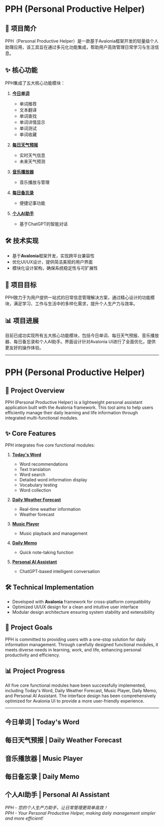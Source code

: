 # PPH (Personal Productive Helper)

## 📌 项目简介

PPH（Personal Productive Helper）是一款基于Avalonia框架开发的轻量级个人助理应用，该工具旨在通过多元化功能集成，帮助用户高效管理日常学习与生活信息。

## ✨ 核心功能

PPH集成了五大核心功能模块：

1. [**今日单词**](#todays-word)
   - 单词推荐
   - 文本翻译
   - 单词查找
   - 单词详情显示
   - 单词测试
   - 单词收藏

2. [**每日天气预报**](#weather-forecast)
   - 实时天气信息
   - 未来天气预测

3. [**音乐播放器**](#music-player)
   - 音乐播放与管理

4. [**每日备忘录**](#daily-memo)
   - 便捷记事功能

5. [**个人AI助手**](#ai-assistant)
   - 基于ChatGPT的智能对话

## 🛠️ 技术实现

- 基于**Avalonia**框架开发，实现跨平台兼容性
- 优化UI/UX设计，提供简洁美观的用户界面
- 模块化设计架构，确保系统稳定性与可扩展性

## 🎯 项目目标

PPH致力于为用户提供一站式的日常信息管理解决方案，通过精心设计的功能模块，满足学习、工作与生活中的多样化需求，提升个人生产力与效率。

## 📊 项目进展

目前已成功实现所有五大核心功能模块，包括今日单词、每日天气预报、音乐播放器、每日备忘录和个人AI助手。界面设计针对Avalonia UI进行了全面优化，提供更友好的操作体验。

---

# PPH (Personal Productive Helper)

## 📌 Project Overview

PPH (Personal Productive Helper) is a lightweight personal assistant application built with the Avalonia framework. This tool aims to help users efficiently manage their daily learning and life information through integrated multi-functional modules.

## ✨ Core Features

PPH integrates five core functional modules:

1. [**Today's Word**](#todays-word)
   - Word recommendations
   - Text translation
   - Word search
   - Detailed word information display
   - Vocabulary testing
   - Word collection

2. [**Daily Weather Forecast**](#weather-forecast)
   - Real-time weather information
   - Weather forecast

3. [**Music Player**](#music-player)
   - Music playback and management

4. [**Daily Memo**](#daily-memo)
   - Quick note-taking function

5. [**Personal AI Assistant**](#ai-assistant)
   - ChatGPT-based intelligent conversation

## 🛠️ Technical Implementation

- Developed with **Avalonia** framework for cross-platform compatibility
- Optimized UI/UX design for a clean and intuitive user interface
- Modular design architecture ensuring system stability and extensibility

## 🎯 Project Goals

PPH is committed to providing users with a one-stop solution for daily information management. Through carefully designed functional modules, it meets diverse needs in learning, work, and life, enhancing personal productivity and efficiency.

## 📊 Project Progress

All five core functional modules have been successfully implemented, including Today's Word, Daily Weather Forecast, Music Player, Daily Memo, and Personal AI Assistant. The interface design has been comprehensively optimized for Avalonia UI to provide a more user-friendly experience.

---

<a id="todays-word"></a>
## 今日单词 | Today's Word

<a id="weather-forecast"></a>
## 每日天气预报 | Daily Weather Forecast

<a id="music-player"></a>
## 音乐播放器 | Music Player

<a id="daily-memo"></a>
## 每日备忘录 | Daily Memo

<a id="ai-assistant"></a>
## 个人AI助手 | Personal AI Assistant

*PPH - 您的个人生产力助手，让日常管理更简单高效！*  
*PPH - Your Personal Productive Helper, making daily management simpler and more efficient!*

